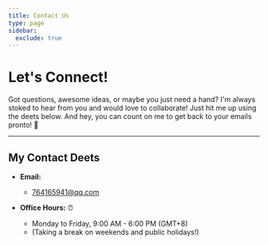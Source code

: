 ```yaml
---
title: Contact Us
type: page
sidebar:
  exclude: true
---
```

# Let's Connect!

Got questions, awesome ideas, or maybe you just need a hand? I'm always stoked to hear from you and would love to collaborate! Just hit me up using the deets below. And hey, you can count on me to get back to your emails pronto! 📧

---

## **My Contact Deets**

*   **Email:**
    *   [764165941@qq.com](mailto:764165941@qq.com)

*   **Office Hours:** ⏰
    *   Monday to Friday, 9:00 AM - 6:00 PM (GMT+8)
    *   (Taking a break on weekends and public holidays!)